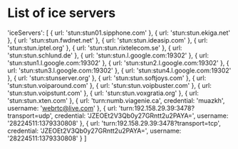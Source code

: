 # List of ice servers

'iceServers': [
  { url: 'stun:stun01.sipphone.com' },
  { url: 'stun:stun.ekiga.net' },
  { url: 'stun:stun.fwdnet.net' },
  { url: 'stun:stun.ideasip.com' },
  { url: 'stun:stun.iptel.org' },
  { url: 'stun:stun.rixtelecom.se' },
  { url: 'stun:stun.schlund.de' },
  { url: 'stun:stun.l.google.com:19302' },
  { url: 'stun:stun1.l.google.com:19302' },
  { url: 'stun:stun2.l.google.com:19302' },
  { url: 'stun:stun3.l.google.com:19302' },
  { url: 'stun:stun4.l.google.com:19302' },
  { url: 'stun:stunserver.org' },
  { url: 'stun:stun.softjoys.com' },
  { url: 'stun:stun.voiparound.com' },
  { url: 'stun:stun.voipbuster.com' },
  { url: 'stun:stun.voipstunt.com' },
  { url: 'stun:stun.voxgratia.org' },
  { url: 'stun:stun.xten.com' },
  {
    url: 'turn:numb.viagenie.ca',
    credential: 'muazkh',
    username: 'webrtc@live.com'
  },
  {
    url: 'turn:192.158.29.39:3478?transport=udp',
    credential: 'JZEOEt2V3Qb0y27GRntt2u2PAYA=',
    username: '28224511:1379330808'
  },
  {
    url: 'turn:192.158.29.39:3478?transport=tcp',
    credential: 'JZEOEt2V3Qb0y27GRntt2u2PAYA=',
    username: '28224511:1379330808'
  }
]
